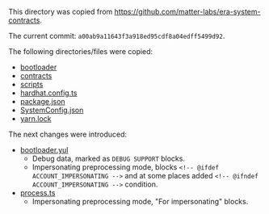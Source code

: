 This directory was copied from https://github.com/matter-labs/era-system-contracts.

The current commit: `a00ab9a11643f3a918ed95cdf8a04edff5499d92`.

The following directories/files were copied:
- [bootloader](bootloader)
- [contracts](contracts)
- [scripts](scripts)
- [hardhat.config.ts](hardhat.config.ts)
- [package.json](package.json)
- [SystemConfig.json](SystemConfig.json)
- [yarn.lock](yarn.lock)

The next changes were introduced:
- [bootloader.yul](bootloader%2Fbootloader.yul)
  - Debug data, marked as `DEBUG SUPPORT` blocks.
  - Impersonating preprocessing mode, blocks `<!-- @ifdef ACCOUNT_IMPERSONATING -->` and at some places added `<!-- @ifndef ACCOUNT_IMPERSONATING -->` condition.
- [process.ts](scripts%2Fprocess.ts)
  - Impersonating preprocessing mode, "For impersonating" blocks.
